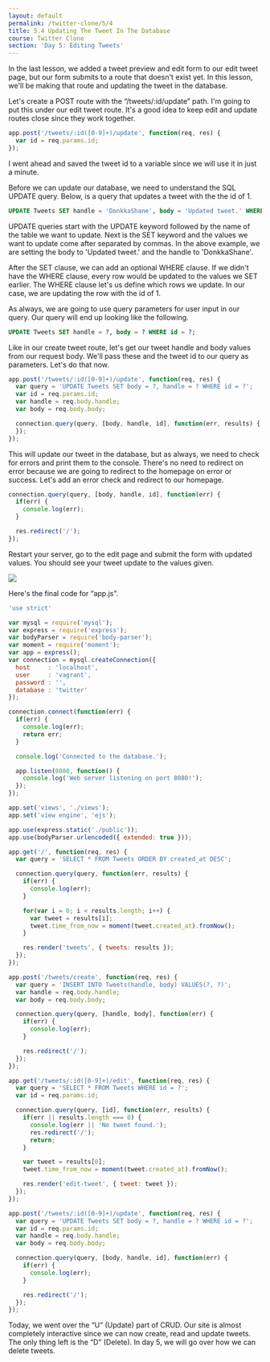```yaml
---
layout: default
permalink: /twitter-clone/5/4
title: 5.4 Updating The Tweet In The Database
course: Twitter Clone
section: 'Day 5: Editing Tweets'
---
```


In the last lesson, we added a tweet preview and edit form to our edit tweet page, but our form submits to a route that doesn't exist yet.  In this lesson, we'll be making that route and updating the tweet in the database.

Let's create a POST route with the “/tweets/:id/update” path.  I'm going to put this under our edit tweet route.  It's a good idea to keep edit and update routes close since they work together.

```javascript
app.post('/tweets/:id([0-9]+)/update', function(req, res) {
  var id = req.params.id;
});
```

I went ahead and saved the tweet id to a variable since we will use it in just a minute.

Before we can update our database, we need to understand the SQL UPDATE query.  Below, is a query that updates a tweet with the the id of 1.

```sql
UPDATE Tweets SET handle = 'DonkkaShane', body = 'Updated tweet.' WHERE id = 1;
```

UPDATE queries start with the UPDATE keyword followed by the name of the table we want to update.  Next is the SET keyword and the values we want to update come after separated by commas.  In the above example, we are setting the body to 'Updated tweet.' and the handle to 'DonkkaShane'.

After the SET clause, we can add an optional WHERE clause.  If we didn't have the WHERE clause, every row would be updated to the values we SET earlier.  The WHERE clause let's us define which rows we update.  In our case, we are updating the row with the id of 1.

As always, we are going to use query parameters for user input in our query.  Our query will end up looking like the following.

```sql
UPDATE Tweets SET handle = ?, body = ? WHERE id = ?;
```

Like in our create tweet route, let's get our tweet handle and body values from our request body.  We'll pass these and the tweet id to our query as parameters.  Let's do that now.

```javascript
app.post('/tweets/:id([0-9]+)/update', function(req, res) {
  var query = 'UPDATE Tweets SET body = ?, handle = ? WHERE id = ?';
  var id = req.params.id;
  var handle = req.body.handle;
  var body = req.body.body;

  connection.query(query, [body, handle, id], function(err, results) {
  });
});
```

This will update our tweet in the database, but as always, we need to check for errors and print them to the console.  There's no need to redirect on error because we are going to redirect to the homepage on error or success.  Let's add an error check and redirect to our homepage.

```javascript
connection.query(query, [body, handle, id], function(err) {
  if(err) {
    console.log(err);
  }

  res.redirect('/');
});
```

Restart your server, go to the edit page and submit the form with updated values.  You should see your tweet update to the values given.

![](https://s3.amazonaws.com/spark-school/courses/twitter-clone/5/5-4-updated-tweet-in-feed.png)

Here's the final code for “app.js”.

```javascript
'use strict'

var mysql = require('mysql');
var express = require('express');
var bodyParser = require('body-parser');
var moment = require('moment');
var app = express();
var connection = mysql.createConnection({
  host     : 'localhost',
  user     : 'vagrant',
  password : '',
  database : 'twitter'
});

connection.connect(function(err) {
  if(err) {
    console.log(err);
    return err;
  }

  console.log('Connected to the database.');

  app.listen(8080, function() {
    console.log('Web server listening on port 8080!');
  });
});

app.set('views', './views');
app.set('view engine', 'ejs');

app.use(express.static('./public'));
app.use(bodyParser.urlencoded({ extended: true }));

app.get('/', function(req, res) {
  var query = 'SELECT * FROM Tweets ORDER BY created_at DESC';

  connection.query(query, function(err, results) {
    if(err) {
      console.log(err);
    }

    for(var i = 0; i < results.length; i++) {
      var tweet = results[i];
      tweet.time_from_now = moment(tweet.created_at).fromNow();
    }

    res.render('tweets', { tweets: results });
  });
});

app.post('/tweets/create', function(req, res) {
  var query = 'INSERT INTO Tweets(handle, body) VALUES(?, ?)';
  var handle = req.body.handle;
  var body = req.body.body;

  connection.query(query, [handle, body], function(err) {
    if(err) {
      console.log(err);
    }

    res.redirect('/');
  });
});

app.get('/tweets/:id([0-9]+)/edit', function(req, res) {
  var query = 'SELECT * FROM Tweets WHERE id = ?';
  var id = req.params.id;

  connection.query(query, [id], function(err, results) {
    if(err || results.length === 0) {
      console.log(err || 'No tweet found.');
      res.redirect('/');
      return;
    }

    var tweet = results[0];
    tweet.time_from_now = moment(tweet.created_at).fromNow();

    res.render('edit-tweet', { tweet: tweet });
  });
});

app.post('/tweets/:id([0-9]+)/update', function(req, res) {
  var query = 'UPDATE Tweets SET body = ?, handle = ? WHERE id = ?';
  var id = req.params.id;
  var handle = req.body.handle;
  var body = req.body.body;

  connection.query(query, [body, handle, id], function(err) {
    if(err) {
      console.log(err);
    }

    res.redirect('/');
  });
});
```

Today, we went over the “U” (Update) part of CRUD.  Our site is almost completely interactive since we can now create, read and update tweets.  The only thing left is the “D” (Delete).  In day 5, we will go over how we can delete tweets.
